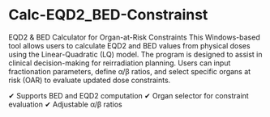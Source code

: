 # Calc-EQD2_BED-Constrainst
EQD2 &amp; BED Calculator for Organ-at-Risk Constraints
This Windows-based tool allows users to calculate EQD2 and BED values from physical doses using the Linear-Quadratic (LQ) model. The program is designed to assist in clinical decision-making for reirradiation planning. Users can input fractionation parameters, define α/β ratios, and select specific organs at risk (OAR) to evaluate updated dose constraints.

✔ Supports BED and EQD2 computation
✔ Organ selector for constraint evaluation
✔ Adjustable α/β ratios 
